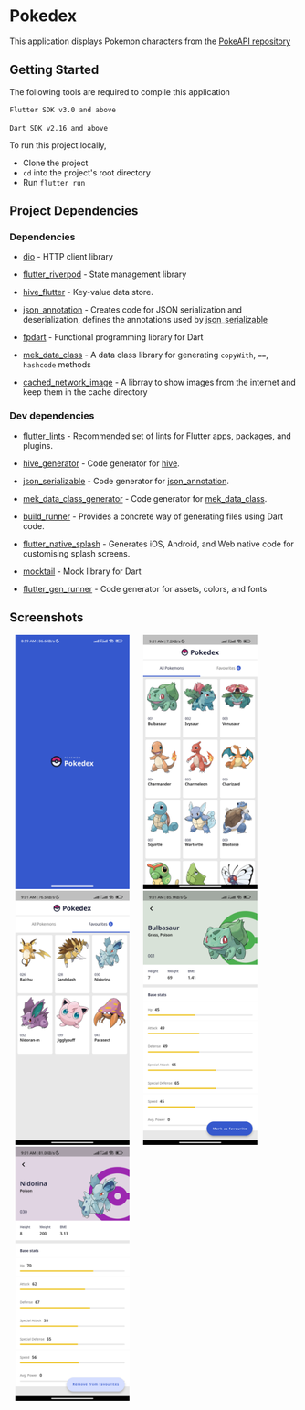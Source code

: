 # Pokedex

This application displays Pokemon characters from the [PokeAPI repository](https://pokeapi.co)

## Getting Started

The following tools are required to compile this application

```
Flutter SDK v3.0 and above

Dart SDK v2.16 and above
```

To run this project locally,

- Clone the project
- `cd` into the project's root directory
- Run `flutter run`

## Project Dependencies

### Dependencies

- [dio](https://pub.dev/packages/dio) - HTTP client library

- [flutter_riverpod](https://pub.dev/packages/flutter_riverpod) - State management library


- [hive_flutter](https://pub.dev/packages/hive_flutter) - Key-value data store.

- [json_annotation](https://pub.dev/packages/json_annotation) - Creates code for JSON serialization and deserialization, defines the annotations used by [json_serializable](https://pub.dev/packages/json_serializable)

- [fpdart](https://pub.dev/packages/fpdart) - Functional programming library for Dart

- [mek_data_class](https://pub.dev/packages/mek_data_class) - A data class library for generating `copyWith`, `==`, `hashcode` methods

- [cached_network_image](https://pub.dev/packages/cached_network_image) - A librray to show images from the internet and keep them in the cache directory

### Dev dependencies

- [flutter_lints](https://pub.dev/packages/flutter_lints) - Recommended set of lints for Flutter apps, packages, and plugins.

- [hive_generator](https://pub.dev/packages/hive_generator) - Code generator for [hive](https://pub.dev/packages/hive).

- [json_serializable](https://pub.dev/packages/json_serializable) - Code generator for [json_annotation](https://pub.dev/packages/json_annotation).

- [mek_data_class_generator](https://pub.dev/packages/mek_data_class_generator) - Code generator for [mek_data_class](https://pub.dev/packages/mek_data_class).

- [build_runner](https://pub.dev/packages/build_runner) - Provides a concrete way of generating files using Dart code.

- [flutter_native_splash](https://pub.dev/packages/flutter_native_splash) - Generates iOS, Android, and Web native code for customising splash screens.

- [mocktail](https://pub.dev/packages/mocktail) - Mock library for Dart

- [flutter_gen_runner](https://pub.dev/packages/flutter_gen_runner) - Code generator for assets, colors, and fonts

## Screenshots

<p>
    <img src="./screenshots/1.png" width="200px" hspace="10"/>
    <img src="./screenshots/2.png" width="200px" hspace="10"/>
    <img src="./screenshots/3.png" width="200px" hspace="10"/>
    <img src="./screenshots/4.png" width="200px" hspace="10"/>
    <img src="./screenshots/5.png" width="200px" hspace="10"/>
</p>

<!-- <p>
    <img src="./screenshots/3.png" width="200px" hspace="10"/>
    <img src="./screenshots/4.png" width="200px" hspace="10"/>
</p> -->